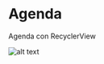 # Agenda
Agenda con RecyclerView

![alt text](https://www.popularlibros.com/imagenes_grandes/9788468/978846833198.JPG)
